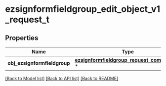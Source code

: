 # ezsignformfieldgroup_edit_object_v1_request_t

## Properties
Name | Type | Description | Notes
------------ | ------------- | ------------- | -------------
**obj_ezsignformfieldgroup** | [**ezsignformfieldgroup_request_compound_t**](ezsignformfieldgroup_request_compound.md) \* |  | 

[[Back to Model list]](../README.md#documentation-for-models) [[Back to API list]](../README.md#documentation-for-api-endpoints) [[Back to README]](../README.md)


